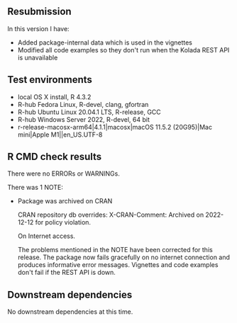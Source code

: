 ## Resubmission
In this version I have:

* Added package-internal data which is used in the vignettes
* Modified all code examples so they don't run when the Kolada REST API is unavailable

## Test environments
* local OS X install, R 4.3.2
* R-hub Fedora Linux, R-devel, clang, gfortran
* R-hub Ubuntu Linux 20.04.1 LTS, R-release, GCC
* R-hub Windows Server 2022, R-devel, 64 bit
* r-release-macosx-arm64|4.1.1|macosx|macOS 11.5.2 (20G95)|Mac mini|Apple M1||en_US.UTF-8

## R CMD check results
There were no ERRORs or WARNINGs.

There was 1 NOTE:

* Package was archived on CRAN

  CRAN repository db overrides:
    X-CRAN-Comment: Archived on 2022-12-12 for policy violation.
  
    On Internet access.
    
  The problems mentioned in the NOTE have been corrected for this release. The package now fails gracefully on no internet connection and produces informative error messages. Vignettes and code examples don't fail if the REST API is down.

## Downstream dependencies
No downstream dependencies at this time.